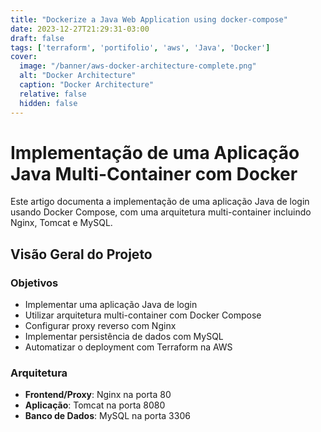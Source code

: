 ```yaml
---
title: "Dockerize a Java Web Application using docker-compose"
date: 2023-12-27T21:29:31-03:00
draft: false
tags: ['terraform', 'portifolio', 'aws', 'Java', 'Docker']
cover:
  image: "/banner/aws-docker-architecture-complete.png"
  alt: "Docker Architecture"
  caption: "Docker Architecture"
  relative: false
  hidden: false
---
```


# Implementação de uma Aplicação Java Multi-Container com Docker

Este artigo documenta a implementação de uma aplicação Java de login usando Docker Compose, com uma arquitetura multi-container incluindo Nginx, Tomcat e MySQL.

## Visão Geral do Projeto

### Objetivos
- Implementar uma aplicação Java de login
- Utilizar arquitetura multi-container com Docker Compose
- Configurar proxy reverso com Nginx
- Implementar persistência de dados com MySQL
- Automatizar o deployment com Terraform na AWS

### Arquitetura
- **Frontend/Proxy**: Nginx na porta 80
- **Aplicação**: Tomcat na porta 8080
- **Banco de Dados**: MySQL na porta 3306
